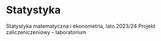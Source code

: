 # Statystyka
Statystyka matematyczna i ekonometria, lato 2023/24 Projekt zaliczeniczeniowy – laboratorium

